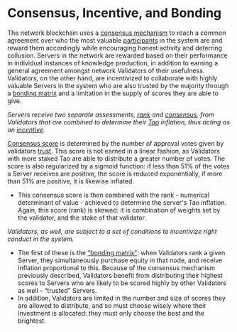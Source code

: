 # Consensus, Incentive, and Bonding

The network blockchain uses a [consensus mechanism](/src/glossary#consensus-mechanism) to reach a common agreement over who the most valuable [participants](/src/glossary#minerneuronpeernode) in the system are and reward them accordingly while encouraging honest activity and deterring collusion. Servers in the network are rewarded based on their performance in individual instances of knowledge production, in addition to earning a general agreement amongst network Validators of their usefulness. Validators, on the other hand, are incentivized to collaborate with highly valuable Servers in the system who are also trusted by the majority through a [bonding matrix](/src/glossary#bonding-matrix) and a limitation in the supply of scores they are able to give.

*Servers receive two separate assessments, [rank](/src/glossary#rank) and [consensus](/src/glossary#consensus), from Validators that are combined to determine their [Tao](/main/src/Glossary.md#tao) inflation, thus acting as an [incentive](/src/glossary#incentive).*

[Consensus score](/src/glossary#consensus) is determined by the number of approval votes given by validators [trust](/src/glossary#trust). This score is not earned in a linear fashion, as Validators with more staked Tao are able to distribute a greater number of votes. The score is also regularized by a sigmoid function: if less than 51% of the votes a Server receives are positive, the score is reduced exponentially, if more than 51% are positive, it is likewise inflated. 
- This consensus score is then combined with the rank - numerical determinant of value - achieved to determine the server's Tao inflation. Again, this score (rank) is skewed: it is combination of weights set by the validator, and the stake of that validator. 


*Validators, as well, are subject to a set of conditions to incentivize right conduct in the system.*

- The first of these is the [“bonding matrix"](/src/glossary#bonding-matrix): when Validators rank a given Server, they simultaneously purchase equity in that node, and receive inflation proportional to this. Because of the consensus mechanism previously described, Validators benefit from distributing their highest scores to Servers who are likely to be scored highly by other Validators as well - “trusted” Servers. 
- In addition, Validators are limited in the number and size of scores they are allowed to distribute, and so must choose wisely where their investment is allocated: they must only choose the best and the brightest.

